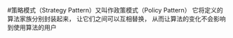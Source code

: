 #策略模式（Strategy Pattern）又叫作政策模式（Policy Pattern）
    它将定义的算法家族分别封装起来，
    让它们之间可以互相替换，
    从而让算法的变化不会影响到使用算法的用户